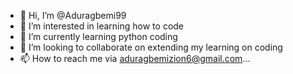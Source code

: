 - 👋 Hi, I’m @Aduragbemi99
- 👀 I’m interested in learning how to code
- 🌱 I’m currently learning python coding
- 💞️ I’m looking to collaborate on extending my learning on coding
- 📫 How to reach me via aduragbemizion6@gmail.com...

<!---
Aduragbemi99/Aduragbemi99 is a ✨ special ✨ repository because its `README.md` (this file) appears on your GitHub profile.
You can click the Preview link to take a look at your changes.
--->
